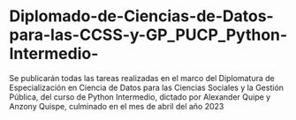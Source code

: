 # Diplomado-de-Ciencias-de-Datos-para-las-CCSS-y-GP_PUCP_Python-Intermedio-
Se publicarán todas las tareas realizadas en el marco del Diplomatura de Especialización en Ciencia de Datos para las Ciencias Sociales y la Gestión Pública, del curso de Python Intermedio, dictado por Alexander Quipe y Anzony Quispe, culminado en el mes de abril del año 2023
